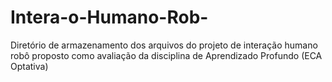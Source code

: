 # Intera-o-Humano-Rob-
Diretório de armazenamento dos arquivos do projeto de interação humano robô proposto como avaliação da disciplina de Aprendizado Profundo (ECA Optativa)
